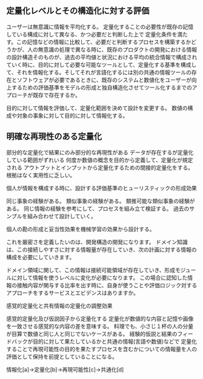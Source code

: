 ## 定量化レベルとその構造化に対する評価

ユーザーは無意識に情報を平均化する。
定量化することの必要性が既存の記憶している構成に対して異なる、かつ必要だと判断した上で
定量化条件を満たす。この記憶などの情報に比較して、必要だと判断するプロセスを構築するかどうかが、人の無意識の処理で異なる時に、既存のプロダクトの開発における情報の設計構造そのものが、過去の平均値と状況における平均の統合情報で構成されていく時に、目的に対して必要な可能なツールとして、定量化する基準を構成して、それを情報化する。そしてそれが言語化するには別の共通の情報ツールの存在とソフトウェアが必要であるときに、既存のシステムと数値化をユーザーが向上するための評価基準をモデルの形成と独自構造化させてツール化するまでのアプローチが既存で存在するか。

目的に対して情報を評価して、定量化範囲を決めて設計を変更する。
数値の構成や対象の事象に対して目的に対して情報化する。

## 明確な再現性のある定量化
部分的な定量化で結果にのみ部分的な再現性がある
データが存在するが定量化している範囲がずれいる
何度か数値の概念を目的から定義して、定量化が規定される
アウトプットとインプットから定量化するための間接的定量化をする。
根拠はなく実用性に乏しい。


個人が情報を構成する時に、設計する評価基準のヒューリスティックの形成効果

同じ事象の経験がある。
類似事象の経験がある。
類推可能な類似事象の経験がある。
同じ情報の経験を参考にして、プロセスを組み立て検証する。
過去のサンプルを組み合わせて設計していく。

個人の勘の形成と妥当性効果を機械学習の効果から設計する。

これを厳密さを定義したいのは、開発構造の開発になります。
ドメイン知識は、この接続しやすさに対する情報量が存在していき、次の計画に対する情報の構成を必要にしていきます。

ドメイン領域に関して、この情報は接続可能領域が存在していき、形成モジュールに対して情報を使うレベルに変化が必要になります。
この場合に認知した情報の接触内容が関与する比率を出す時に、自身が使うことや評価ロジック対するアプローチをするサービスとエビデンスはありますか。


感覚的定量化と共有情報の定量化の調整効果

感覚的定量化及び仮説因子から定量化する
定量化が数値的な内容と記憶や画像を一致させる感覚的な内容の差を意味する。
料理でも、小さじ１杯の人の分量が目算で数値と同じ人と同じでないケースがある。
経験的仮説と結果のフィードバックが目的に対して果たしているかと共通の情報(言語や数値)などで
定量化することで再現可能性の目的を果たすプロセスを含むかについての情報量を人の評価として保持を前提としていることになる。


情報化[a]->定量化[b]->再現可能性[c]->共通化[d]


